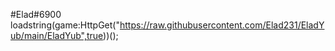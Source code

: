 #Elad#6900
loadstring(game:HttpGet("https://raw.githubusercontent.com/Elad231/EladYub/main/EladYub",true))();
